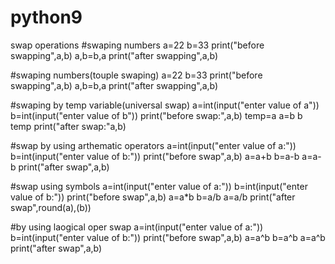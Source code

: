 # python9
swap operations
#swaping numbers
a=22
b=33
print("before swapping",a,b)
a,b=b,a
print("after swapping",a,b)


#swaping numbers(touple swaping)
a=22
b=33
print("before swapping",a,b)
a,b=b,a
print("after swapping",a,b)


#swaping by temp variable(universal swap)
a=int(input("enter value of a"))
b=int(input("enter value of b"))
print("before swap:",a,b)
temp=a
a=b
b temp
print("after swap:"a,b)


#swap by using arthematic operators
a=int(input("enter value of a:"))
b=int(input("enter value of b:"))
print("before swap",a,b)
a=a+b
b=a-b
a=a-b
print("after swap",a,b)


#swap using symbols
a=int(input("enter value of a:"))
b=int(input("enter value of b:"))
print("before swap",a,b)
a=a*b
b=a/b
a=a/b
print("after swap",round(a),(b))


#by using laogical oper swap
a=int(input("enter value of a:"))
b=int(input("enter value of b:"))
print("before swap",a,b)
a=a^b
b=a^b
a=a^b
print("after swap",a,b)
